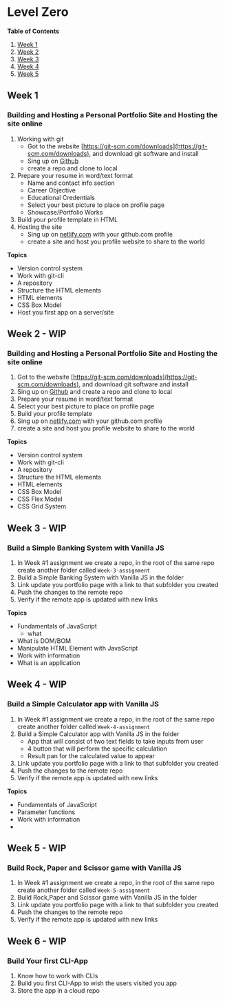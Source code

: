 # Level Zero

**Table of Contents**

1. [Week 1](#week-1)
1. [Week 2](#week-2)
1. [Week 3](#week-3)
1. [Week 4](#week-4)
1. [Week 5](#week-6)

## Week 1
### Building and Hosting a Personal Portfolio Site and Hosting the site online

1. Working with git 
    - Got to the website [https://git-scm.com/downloads](https://git-scm.com/downloads), and download git software and install
    - Sing up on [Github](https://www.github.com)
    - create a repo and clone to local
1. Prepare your resume in word/text format
    - Name and contact info section
    - Career Objective 
    - Educational Credentials
    - Select your best picture to place on profile page
    - Showcase/Portfolio Works
1. Build your profile template in HTML 
1. Hosting the site
    - Sing up on [netlify.com](https://www.netlify.com/) with your github.com profile
    - create a site and host you profile website to share to the world

**Topics**
- Version control system
- Work with git-cli
- A repository 
- Structure the HTML elements 
- HTML elements 
- CSS Box Model
- Host you first app on a server/site

## Week 2 - WIP
### Building and Hosting a Personal Portfolio Site and Hosting the site online

1. Got to the website [https://git-scm.com/downloads](https://git-scm.com/downloads), and download git software and install
1. Sing up on [Github](https://www.github.com) and create a repo and clone to local
1. Prepare your resume in word/text format
1. Select your best picture to place on profile page
1. Build your profile template 
1. Sing up on [netlify.com](https://www.netlify.com/) with your github.com profile
1. create a site and host you profile website to share to the world

**Topics**
- Version control system
- Work with git-cli
- A repository 
- Structure the HTML elements 
- HTML elements 
- CSS Box Model
- CSS Flex Model
- CSS Grid System
## Week 3 - WIP
### Build a Simple Banking System with Vanilla JS

1. In Week #1 assignment we create a repo, in the root of the same repo create another folder called `Week-3-assignment`
1. Build a Simple Banking System with Vanilla JS in the folder 
1. Link update you portfolio page with a link to that subfolder you created
1. Push the changes to the remote repo 
1. Verify if the remote app is updated with  new links

**Topics**
- Fundamentals of JavaScript
    - what 
- What is DOM/BOM
- Manipulate HTML Element with JavaScript
- Work with information 
- What is an application

## Week 4 - WIP
### Build a Simple Calculator app with Vanilla JS

1. In Week #1 assignment we create a repo, in the root of the same repo create another folder called `Week-4-assignment`
1. Build a Simple Calculator app with Vanilla JS in the folder 
    - App that will consist of two text fields to take inputs from user 
    - 4 button that will perform the specific calculation
    - Result pan for the calculated value to appear
1. Link update you portfolio page with a link to that subfolder you created
1. Push the changes to the remote repo 
1. Verify if the remote app is updated with  new links

**Topics**
- Fundamentals of JavaScript
- Parameter functions 
- Work with information 
- 

## Week 5 - WIP
### Build Rock, Paper and Scissor game with Vanilla JS

1. In Week #1 assignment we create a repo, in the root of the same repo create another folder called `Week-5-assignment`
1. Build Rock,Paper and Scissor game with Vanilla JS in the folder 
1. Link update you portfolio page with a link to that subfolder you created
1. Push the changes to the remote repo 
1. Verify if the remote app is updated with  new links


## Week 6 - WIP
### Build Your first CLI-App

1. Know how to work with CLIs
1. Build you first CLI-App to wish the users visited you app
1. Store the app in a cloud repo